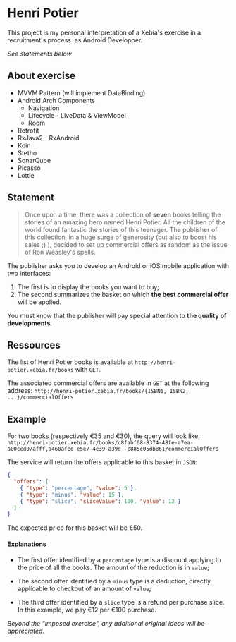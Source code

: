 # Henri Potier

This project is my personal interpretation of a Xebia's exercise in a 
recruitment's process. as Android Developper.

*See statements below*

## About exercise

* MVVM Pattern (will implement DataBinding)
* Android Arch Components
    * Navigation
    * Lifecycle - LiveData & ViewModel
    * Room
* Retrofit
* RxJava2 - RxAndroid
* Koin
* Stetho
* SonarQube
* Picasso
* Lottie

## Statement

> Once upon a time, there was a collection of **seven** books telling the 
stories of an amazing hero named Henri Potier.
All the children of the world found fantastic the stories of this teenager.
The publisher of this collection, in a huge surge of generosity 
(but also to boost his sales ;) ), decided to set up commercial offers 
as random as the issue of Ron Weasley's spells.

The publisher asks you to develop an Android or iOS mobile application
 with two interfaces:

1. The first is to display the books you want to buy;
1. The second summarizes the basket on which **the best commercial
 offer** will be applied.

You must know that the publisher will pay special attention to
 **the quality of developments**.

## Ressources

The list of Henri Potier books is available at 
`http://henri-potier.xebia.fr/books` with `GET`.

The associated commercial offers are available in `GET` at the following address: 
`http://henri-potier.xebia.fr/books/{ISBN1, ISBN2, ...}/commercialOffers`

## Example

For two books (respectively €35 and €30), the query will look like: 
`http://henri-potier.xebia.fr/books/c8fabf68-8374-48fe-a7ea-a00ccd07afff,a460afed-e5e7-4e39-a39d -c885c05db861/commercialOffers`

The service will return the offers applicable to this basket in `JSON`:

```json
{
  "offers": [
    { "type": "percentage", "value": 5 },
    { "type": "minus", "value": 15 },
    { "type": "slice", "sliceValue": 100, "value": 12 }
  ]
}
```

The expected price for this basket will be €50.

#### Explanations

* The first offer identified by a `percentage` type is a discount applying to
the price of all the books.
The amount of the reduction is in `value`;

* The second offer identified by a `minus` type is a deduction, directly applicable
to checkout of an amount of `value`;

* The third offer identified by a `slice` type is a refund per purchase slice.
In this example, we pay €12 per €100 purchase.

*Beyond the "imposed exercise", any additional original ideas will be appreciated.*